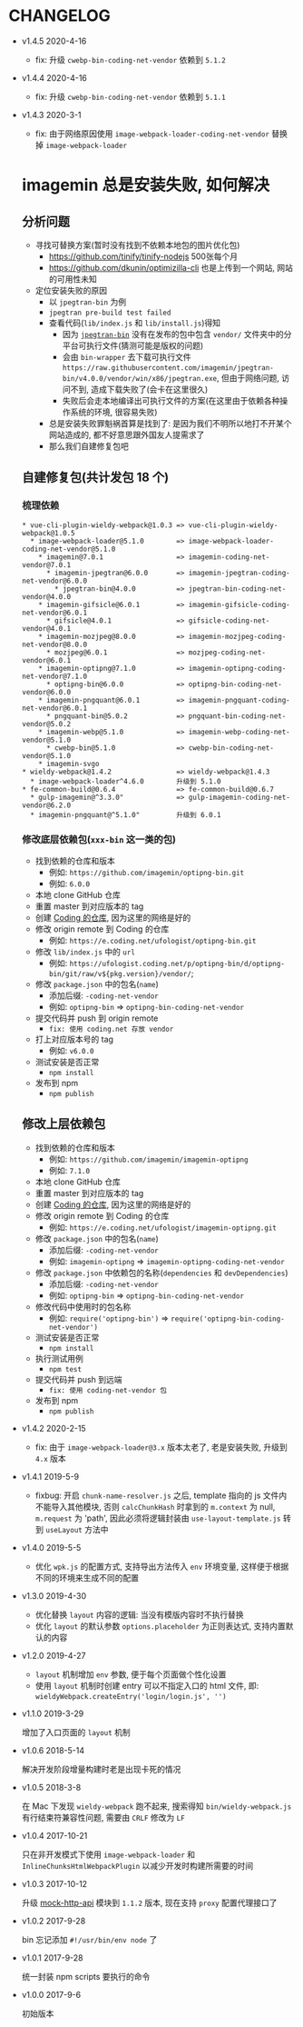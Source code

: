 # CHANGELOG

* v1.4.5 2020-4-16

  * fix: 升级 `cwebp-bin-coding-net-vendor` 依赖到 `5.1.2`

* v1.4.4 2020-4-16

  * fix: 升级 `cwebp-bin-coding-net-vendor` 依赖到 `5.1.1`

* v1.4.3 2020-3-1

  * fix: 由于网络原因使用 `image-webpack-loader-coding-net-vendor` 替换掉 `image-webpack-loader`

  # imagemin 总是安装失败, 如何解决

  ## 分析问题

  * 寻找可替换方案(暂时没有找到不依赖本地包的图片优化包)
    * https://github.com/tinify/tinify-nodejs 500张每个月
    * https://github.com/dkunin/optimizilla-cli 也是上传到一个网站, 网站的可用性未知
  * 定位安装失败的原因
    * 以 `jpegtran-bin` 为例
    * `jpegtran pre-build test failed`
    * 查看代码(`lib/index.js` 和 `lib/install.js`)得知
      * 因为 [`jpegtran-bin`](https://unpkg.com/browse/jpegtran-bin@4.0.0/) 没有在发布的包中包含 `vendor/` 文件夹中的分平台可执行文件(猜测可能是版权的问题)
      * 会由 `bin-wrapper` 去下载可执行文件 `https://raw.githubusercontent.com/imagemin/jpegtran-bin/v4.0.0/vendor/win/x86/jpegtran.exe`, 但由于网络问题, 访问不到, 造成下载失败了(会卡在这里很久)
      * 失败后会走本地编译出可执行文件的方案(在这里由于依赖各种操作系统的环境, 很容易失败) 
    * 总是安装失败罪魁祸首算是找到了: 是因为我们不明所以地打不开某个网站造成的, 都不好意思跟外国友人提需求了
    * 那么我们自建修复包吧

  ## 自建修复包(共计发包 18 个)
  
  ### 梳理依赖
  
  ```
  * vue-cli-plugin-wieldy-webpack@1.0.3 => vue-cli-plugin-wieldy-webpack@1.0.5
    * image-webpack-loader@5.1.0        => image-webpack-loader-coding-net-vendor@5.1.0
      * imagemin@7.0.1                  => imagemin-coding-net-vendor@7.0.1
        * imagemin-jpegtran@6.0.0       => imagemin-jpegtran-coding-net-vendor@6.0.0
          * jpegtran-bin@4.0.0          => jpegtran-bin-coding-net-vendor@4.0.0
      * imagemin-gifsicle@6.0.1         => imagemin-gifsicle-coding-net-vendor@6.0.1
        * gifsicle@4.0.1                => gifsicle-coding-net-vendor@4.0.1
      * imagemin-mozjpeg@8.0.0          => imagemin-mozjpeg-coding-net-vendor@8.0.0
        * mozjpeg@6.0.1                 => mozjpeg-coding-net-vendor@6.0.1
      * imagemin-optipng@7.1.0          => imagemin-optipng-coding-net-vendor@7.1.0
        * optipng-bin@6.0.0             => optipng-bin-coding-net-vendor@6.0.0
      * imagemin-pngquant@6.0.1         => imagemin-pngquant-coding-net-vendor@6.0.1
        * pngquant-bin@5.0.2            => pngquant-bin-coding-net-vendor@5.0.2
      * imagemin-webp@5.1.0             => imagemin-webp-coding-net-vendor@5.1.0
        * cwebp-bin@5.1.0               => cwebp-bin-coding-net-vendor@5.1.0
      * imagemin-svgo
  * wieldy-webpack@1.4.2                => wieldy-webpack@1.4.3
    * image-webpack-loader^4.6.0        升级到 5.1.0
  * fe-common-build@0.6.4               => fe-common-build@0.6.7
    * gulp-imagemin@^3.3.0"             => gulp-imagemin-coding-net-vendor@6.2.0
    * imagemin-pngquant@^5.1.0"         升级到 6.0.1
  ```
  
  ### 修改底层依赖包(`xxx-bin` 这一类的包)
  
  * 找到依赖的仓库和版本
    * 例如: `https://github.com/imagemin/optipng-bin.git`
    * 例如: `6.0.0`
  * 本地 clone GitHub 仓库
  * 重置 master 到对应版本的 tag
  * 创建 [Coding 的仓库](https://coding.net/), 因为这里的网络是好的
  * 修改 origin remote 到 Coding 的仓库
    * 例如: `https://e.coding.net/ufologist/optipng-bin.git`
  * 修改 `lib/index.js` 中的 `url`
    * 例如: `https://ufologist.coding.net/p/optipng-bin/d/optipng-bin/git/raw/v${pkg.version}/vendor/`;
  * 修改 `package.json` 中的包名(`name`)
    * 添加后缀: `-coding-net-vendor`
    * 例如: `optipng-bin` => `optipng-bin-coding-net-vendor`
  * 提交代码并 push 到 origin remote
    * `fix: 使用 coding.net 存放 vendor`
  * 打上对应版本号的 tag
    * 例如: `v6.0.0`
  * 测试安装是否正常
    * `npm install`
  * 发布到 npm
    * `npm publish`
  
  ## 修改上层依赖包
  
  * 找到依赖的仓库和版本
    * 例如: `https://github.com/imagemin/imagemin-optipng`
    * 例如: `7.1.0`
  * 本地 clone GitHub 仓库
  * 重置 master 到对应版本的 tag
  * 创建 [Coding 的仓库](https://coding.net/), 因为这里的网络是好的
  * 修改 origin remote 到 Coding 的仓库
    * 例如: `https://e.coding.net/ufologist/imagemin-optipng.git`
  * 修改 `package.json` 中的包名(`name`)
    * 添加后缀: `-coding-net-vendor`
    * 例如: `imagemin-optipng` => `imagemin-optipng-coding-net-vendor`
  * 修改 `package.json` 中依赖包的名称(`dependencies` 和 `devDependencies`)
    * 添加后缀: `-coding-net-vendor`
    * 例如: `optipng-bin` => `optipng-bin-coding-net-vendor`
  * 修改代码中使用时的包名称
    * 例如: `require('optipng-bin')` => `require('optipng-bin-coding-net-vendor')`
  * 测试安装是否正常
    * `npm install`
  * 执行测试用例
    * `npm test`
  * 提交代码并 push 到远端
    * `fix: 使用 coding-net-vendor 包`
  * 发布到 npm
    * `npm publish`

* v1.4.2 2020-2-15

  * fix: 由于 `image-webpack-loader@3.x` 版本太老了, 老是安装失败, 升级到 `4.x` 版本

* v1.4.1 2019-5-9

  * fixbug: 开启 `chunk-name-resolver.js` 之后, template 指向的 js 文件内不能导入其他模块, 否则 `calcChunkHash` 时拿到的 `m.context` 为 null, `m.request` 为 'path', 因此必须将逻辑封装由 `use-layout-template.js` 转到 `useLayout` 方法中

* v1.4.0 2019-5-5

  * 优化 `wpk.js` 的配置方式, 支持导出方法传入 `env` 环境变量, 这样便于根据不同的环境来生成不同的配置

* v1.3.0 2019-4-30

  * 优化替换 `layout` 内容的逻辑: 当没有模版内容时不执行替换
  * 优化 `layout` 的默认参数 `options.placeholder` 为正则表达式, 支持内置默认的内容

* v1.2.0 2019-4-27

  * `layout` 机制增加 `env` 参数, 便于每个页面做个性化设置
  * 使用 `layout` 机制时创建 entry 可以不指定入口的 html 文件, 即: `wieldyWebpack.createEntry('login/login.js', '')`

* v1.1.0 2019-3-29

  增加了入口页面的 `layout` 机制

* v1.0.6 2018-5-14

  解决开发阶段增量构建时老是出现卡死的情况

* v1.0.5 2018-3-8

  在 Mac 下发现 `wieldy-webpack` 跑不起来, 搜索得知 `bin/wieldy-webpack.js` 有行结束符兼容性问题, 需要由 `CRLF` 修改为 `LF`

* v1.0.4 2017-10-21

  只在非开发模式下使用 `image-webpack-loader` 和 `InlineChunksHtmlWebpackPlugin` 以减少开发时构建所需要的时间

* v1.0.3 2017-10-12

  升级 [mock-http-api](https://github.com/ufologist/mock-http-api) 模块到 `1.1.2` 版本, 现在支持 `proxy` 配置代理接口了

* v1.0.2 2017-9-28

  bin 忘记添加 `#!/usr/bin/env node` 了

* v1.0.1 2017-9-28

  统一封装 npm scripts 要执行的命令

* v1.0.0 2017-9-6

  初始版本